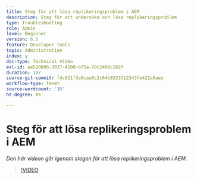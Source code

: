 ```yaml
---
title: Steg för att lösa replikeringsproblem i AEM
description: Steg för att undersöka och lösa replikeringsproblem
type: Troubleshooting
role: Admin
level: Beginner
version: 6.5
feature: Developer Tools
topic: Administration
index: y
doc-type: Technical Video
exl-id: aa520806-3937-4100-b75a-78c2460c1b2f
duration: 107
source-git-commit: f4c621f3a9caa8c2c64b8323312343fe421a5aee
workflow-type: tm+mt
source-wordcount: '35'
ht-degree: 0%

---
```


# Steg för att lösa replikeringsproblem i AEM

*Den här videon går igenom stegen för att lösa replikeringsproblem i AEM.*

>[!VIDEO](https://video.tv.adobe.com/v/335471?quality=12&learn=on)
